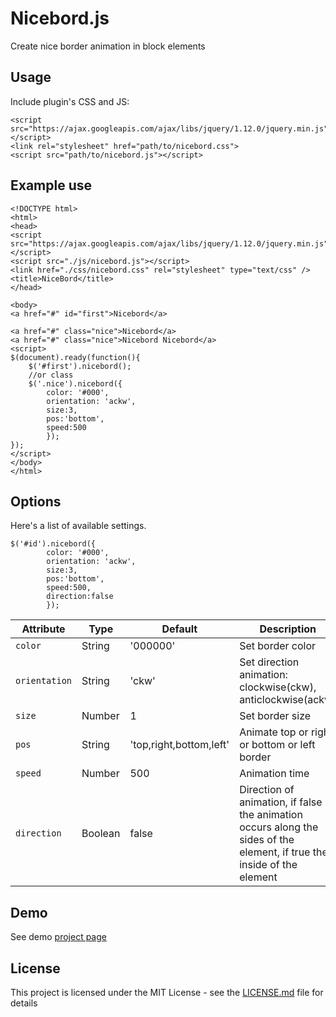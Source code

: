 # Nicebord.js

Create nice border animation in block elements

## Usage

Include plugin's CSS and JS:
```
<script src="https://ajax.googleapis.com/ajax/libs/jquery/1.12.0/jquery.min.js"></script>
<link rel="stylesheet" href="path/to/nicebord.css">
<script src="path/to/nicebord.js"></script>
```
## Example use
```
<!DOCTYPE html>
<html>
<head>
<script src="https://ajax.googleapis.com/ajax/libs/jquery/1.12.0/jquery.min.js"></script>
<script src="./js/nicebord.js"></script>
<link href="./css/nicebord.css" rel="stylesheet" type="text/css" />
<title>NiceBord</title>
</head>

<body>
<a href="#" id="first">Nicebord</a>

<a href="#" class="nice">Nicebord</a>
<a href="#" class="nice">Nicebord Nicebord</a>
<script>
$(document).ready(function(){
	$('#first').nicebord();
	//or class
	$('.nice').nicebord({
		color: '#000',
		orientation: 'ackw',
		size:3,
		pos:'bottom',
		speed:500
		});
});
</script>
</body>
</html>
```
## Options
Here's a list of available settings.
```
$('#id').nicebord({
		color: '#000',
		orientation: 'ackw',
		size:3,
		pos:'bottom',
		speed:500,
		direction:false
		});
```
| Attribute | Type | Default | Description
| --- | --- | --- | --- |
| `color` | String | '000000' | Set border color |
| `orientation` | String | 'ckw' | Set direction animation: clockwise(ckw), anticlockwise(ackw) |
| `size` | Number | 1 | Set border size |
| `pos` | String | 'top,right,bottom,left' | Animate top or right or bottom or left border |
| `speed` | Number | 500 | Animation time |
| `direction` | Boolean | false | Direction of animation, if false the animation occurs along the sides of the element, if true the inside of the element  |

## Demo
See demo [project page](https://dkdevru.github.io/nicebord/)

## License

This project is licensed under the MIT License - see the [LICENSE.md](LICENSE.md) file for details

